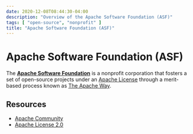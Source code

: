 ```yaml
---
date: 2020-12-08T08:44:30-04:00
description: "Overview of the Apache Software Foundation (ASF)"
tags: [ "open-source", "nonprofit" ]
title: "Apache Software Foundation (ASF)"
---
```


# Apache Software Foundation (ASF)

The [**Apache Software Foundation**](https://www.apache.org/) is a nonprofit corporation that fosters a set of open-source projects under an [Apache License](http://apache.org/licenses/) through a merit-based process known as [The Apache Way](http://www.apache.org/theapacheway/).

## Resources

* [Apache Community](https://community.apache.org/)
* [Apache License 2.0](http://apache.org/licenses/LICENSE-2.0)
